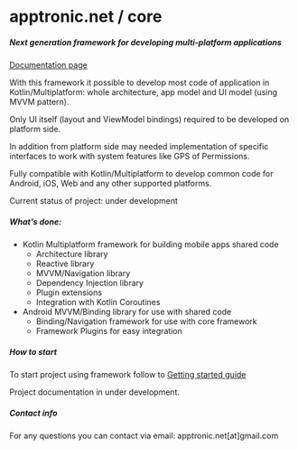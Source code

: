 # apptronic.net / core

##### Next generation framework for developing multi-platform applications

[Documentation page](https://apptronicnet.github.io/core/)

With this framework it possible to develop most code of application in Kotlin/Multiplatform:
whole architecture, app model and UI model (using MVVM pattern).

Only UI itself (layout and ViewModel bindings) required to be developed on platform side.

In addition from platform side may needed implementation of specific interfaces to work with system features like GPS of Permissions.

Fully compatible with Kotlin/Multiplatform to develop common code for Android, iOS, Web and any other supported platforms.

Current status of project: under development

##### What's done:
 * Kotlin Multiplatform framework for building mobile apps shared code
   - Architecture library
   - Reactive library
   - MVVM/Navigation library
   - Dependency Injection library
   - Plugin extensions
   - Integration with Kotlin Coroutines
 * Android MVVM/Binding library for use with shared code
   - Binding/Navigation framework for use with core framework
   - Framework Plugins for easy integration

##### How to start

To start project using framework follow to [Getting started guide](doc/getting_started.md)

Project documentation in under development.

##### Contact info

For any questions you can contact via email: apptronic.net[at]gmail.com